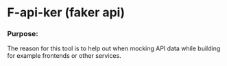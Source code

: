 # F-api-ker (faker api)

### Purpose:
The reason for this tool is to help out when mocking API data while building for example frontends or other services. 
